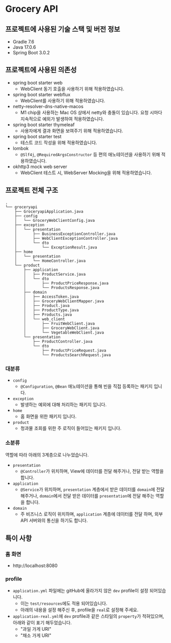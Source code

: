 # Grocery API
## 프로젝트에 사용된 기술 스택 및 버전 정보
- Gradle 7.6
- Java 17.0.6 
- Spring Boot 3.0.2


## 프로젝트에 사용된 의존성 
- spring boot starter web
  - WebClient 동기 호출을 사용하기 위해 적용하였습니다. 
- spring boot starter webflux
  - WebClient를 사용하기 위해 적용하였습니다.
- netty-resolver-dns-native-macos
  - M1 chip을 사용하는 Mac OS 상에서 netty와 충돌이 있습니다. 요청 시마다 지속적으로 예외가 발생하여 적용하였습니다.
- spring boot starter thymeleaf
  - 사용자에게 결과 화면을 보여주기 위해 적용하였습니다.
- spring boot starter test
  - 테스트 코드 작성을 위해 적용하였습니다.
- lombok
  - `@Slf4j`, `@RequiredArgsConstructor` 등 편의 애노테이션을 사용하기 위해 적용하였습니다.
- okhttp3 mock web server
  - WebClient 테스트 시, WebServer Mocking을 위해 적용하였습니다.


## 프로젝트 전체 구조 
```text
.
└── groceryapi
    ├── GroceryapiApplication.java
    ├── config
    │   └── GroceryWebClientConfig.java
    ├── exception
    │   └── presentation
    │       ├── BusinessExceptionController.java
    │       ├── WebClientExceptionController.java
    │       └── dto
    │           └── ExceptionResult.java
    ├── home
    │   └── presentation
    │       └── HomeController.java
    └── product
        ├── application
        │   ├── ProductService.java
        │   └── dto
        │       ├── ProductPriceResponse.java
        │       └── ProductsResponse.java
        ├── domain
        │   ├── AccessToken.java
        │   ├── GroceryWebClientMapper.java
        │   ├── Product.java
        │   ├── ProductType.java
        │   ├── Products.java
        │   └── web_client
        │       ├── FruitWebClient.java
        │       ├── GroceryWebClient.java
        │       └── VegetableWebClient.java
        └── presentation
            ├── ProductController.java
            └── dto
                ├── ProductPriceRequest.java
                └── ProductsSearchRequest.java
``` 
### 대분류 
- `config`
  - `@Configuration`, `@Bean` 애노테이션을 통해 빈을 직접 등록하는 패키지 입니다.
- `exception`
  - 발생하는 예외에 대해 처리하는 패키지 입니다.
- `home`
  - 홈 화면을 위한 패키지 입니다.
- `product`
  - 청과물 조회를 위한 주 로직이 들어있는 패키지 입니다.

### 소분류
역할에 따라 아래의 3계층으로 나누었습니다. 
- `presentation`
  - `@Controller`가 위치하며, View에 데이터를 전달 해주거나, 전달 받는 역할을 합니다.
- `application`
  - `@Service`가 위치하며, `presentation` 계층에서 받은 데이터를 `domain`에 전달 해주거나, `domain`에서 전달 받은 데이터를 `presentation`에 전달 해주는 역할을 합니다. 
- `domain`
  - 주 비즈니스 로직이 위치하며, `application` 계층에 데이터를 전달 하며, 외부 API 서버와의 통신을 하기도 합니다.


## 특이 사항
### 홈 화면
- http://localhost:8080

### profile
- `application.yml` 파일에는 gitHub에 올라가지 않은 `dev` profile이 설정 되어있습니다.
  - 이는 `test/resources`에도 적용 되어있습니다.
  - 아래의 내용을 설정 해주신 후, profile을 `real`로 설정해 주세요.
- `application-real.yml`에 `dev` profile과 같은 스타일의 `property`가 적혀있으며, 아래와 같이 표기 해두었습니다.
  - "과일 가게 URI"
  - "채소 가게 URI"



